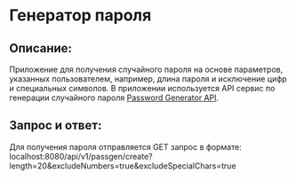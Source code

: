 # Генератор пароля
## Описание:
Приложение для получения случайного пароля на основе параметров, указанных пользователем, например, длина пароля и исключение цифр и специальных символов. В приложении используется API сервис по генерации случайного пароля [Password Generator API](https://api-ninjas.com/api/passwordgenerator).
## Запрос и ответ:
Для получения пароля отправляется GET запрос в формате: 
localhost:8080/api/v1/passgen/create?length=20&excludeNumbers=true&excludeSpecialChars=true
